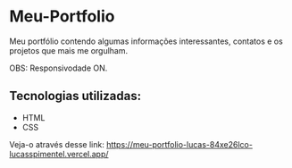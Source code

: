 # Meu-Portfolio
  Meu portfólio contendo algumas informações interessantes, contatos e os projetos que mais me orgulham.
  
  OBS: Responsivodade ON.

## Tecnologias utilizadas:
- HTML
- CSS

Veja-o através desse link:
https://meu-portfolio-lucas-84xe26lco-lucasspimentel.vercel.app/
